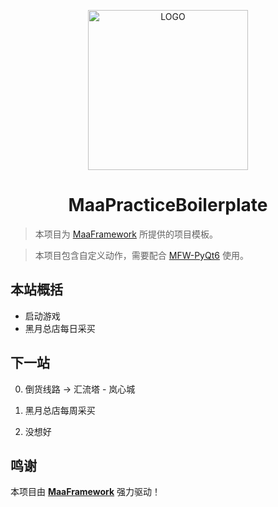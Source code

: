 <!-- markdownlint-disable MD033 MD041 -->
<p align="center">
  <img alt="LOGO" src="https://cdn.jsdelivr.net/gh/MaaAssistantArknights/design@main/logo/maa-logo_512x512.png" width="256" height="256" />
</p>

<div align="center">

# MaaPracticeBoilerplate

</div>

> 本项目为 [MaaFramework](https://github.com/MaaXYZ/MaaFramework) 所提供的项目模板。

> 本项目包含自定义动作，需要配合 [MFW-PyQt6](https://github.com/overflow65537/MFW-PyQt6) 使用。

## 本站概括

- 启动游戏
- 黑月总店每日采买

## 下一站

0. 倒货线路 -> 汇流塔 - 岚心城 

1. 黑月总店每周采买

2. 没想好


## 鸣谢

本项目由 **[MaaFramework](https://github.com/MaaXYZ/MaaFramework)** 强力驱动！